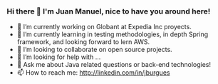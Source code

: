 ### Hi there 👋 I'm Juan Manuel, nice to have you around here!

- 🔭 I’m currently working on Globant at Expedia Inc proyects.
- 🌱 I’m currently learning in testing methodologies, in depth Spring framework, and looking forward to lern AWS.
- 👯 I’m looking to collaborate on open source projects.
- 🤔 I’m looking for help with ...
- 💬 Ask me about Java related questions or back-end technologies!
- 📫 How to reach me: http://linkedin.com/in/jburgues



